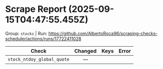 # Scrape Report (2025-09-15T04:47:55.455Z)

Group: `stocks`  |  Run: https://github.com/AlbertoRoca96/scraping-checks-scheduler/actions/runs/17722411028

| Check | Changed | Keys | Error |
|---|:---:|:--|:--|
| `stock_ntdoy_global_quote` | — |  |  |
